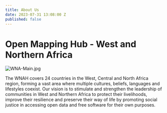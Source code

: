 ```yaml
---
title: About Us
date: 2023-07-31 13:08:00 Z
published: false
---
```


# Open Mapping Hub - West and Northern Africa

![WNA-Main.jpg](/uploads/WNA-Main.jpg)

The WNAH covers 24 countries in the West, Central and North Africa region, forming a vast area where multiple cultures, beliefs, languages and lifestyles coexist. Our vision is to stimulate and strengthen the leadership of communities in West and Northern Africa to protect their livelihoods, improve their resilience and preserve their way of life by promoting social justice in accessing open data and free software for their own purposes.